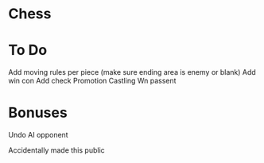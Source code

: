 # Chess

# To Do

Add moving rules per piece (make sure ending area is enemy or blank)
Add win con
Add check
Promotion
Castling
Wn passent 

# Bonuses  
Undo 
AI opponent


Accidentally made this public
